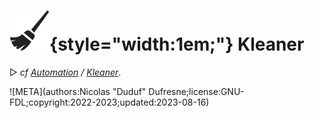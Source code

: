 # ![](../../img/duik/icons/kleaner.svg){style="width:1em;"} Kleaner

▷ *cf [Automation](../automation/index.md) / [Kleaner](../automation/kleaner.md)*.


![META](authors:Nicolas "Duduf" Dufresne;license:GNU-FDL;copyright:2022-2023;updated:2023-08-16)
